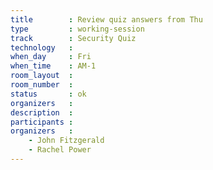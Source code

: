 ```yaml
---
title        : Review quiz answers from Thu
type         : working-session
track        : Security Quiz
technology   :
when_day     : Fri
when_time    : AM-1
room_layout  :
room_number  :
status       : ok
organizers   :
description  :
participants :
organizers   :
    - John Fitzgerald
    - Rachel Power
---
```




